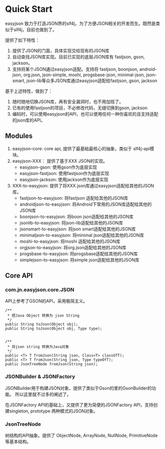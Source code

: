 # Quick Start
easyjson 致力于打造JSON界的slf4j，为了方便JSON相关的开发而生。既然是类似于slf4j，目前也做到了。

提供了如下特性：
1. 提供了JSON的门面，具体实现交给现有的JSON库
2. 自动查找JSON库实现。目前已实现的底层JSON库有 fastjson, gson, jackson。
3. 支持将某个JSON通过easyjson适配。支持将 fastjson, boonjson, android-json, org.json, json-simple, moshi, progsbase-json, minimal-json, json-smart, json-lib等众多JSON库通过easyjson适配给fastjson, gson, jackson

基于上述特性，做到了：
1. 随时随地切换JSON库，再有安全漏洞时，也不用加班了。
2. 已有的使用fastjson的项目，不必修改代码，无缝切换到gson, jackson
3. 编码时，可以使用easyjson的API，也可以使用任何一种你喜欢的且支持适配的json库的API。

## Modules
1. easyjson-core: core api, 提供了最基础最核心的抽象，类似于 slf4j-api模块。
2. easyjson-XXX： 提供了基于XXX JSON的实现。
    + easyjson-gson: 使用gson作为底层实现
    + easyjson-fastjson: 使用fastjson作为底层实现
    + easyjson-jackson: 使用jackson作为底层实现
3. XXX-to-easyjson: 提供了将XXX json库通过easyjson适配给其他的JSON库。
    + fastjson-to-easyjson: 将fastjson 适配给其他的JSON库
    + androidjson-to-easyjson: 将Android下常用的JSON库适配给其他的JSON库
    + boonjson-to-easyjson: 将boon json适配给其他的JSON库
    + jsonlib-to-easyjson: 将json-lib适配给其他的JSON库
    + jsonsmart-to-easyjson: 将json smart适配给其他的JSON库
    + minimaljson-to-easyjson: 将minimal json适配给其他的JSON库
    + moshi-to-easyjson: 将moshi 适配给其他的JSON库
    + orgjson-to-easyjson: 将org.json适配给其他的JSON库
    + progsbase-to-easyjson: 将progsbase适配给其他的JSON库
    + simplejson-to-easyjson: 将simple json适配给其他的JSON库

## Core API

### com.jn.easyjson.core.JSON

API上参考了GSON的API，采用极简主义。

```text
/**
 * 把Java Object 转换为 json String
 */   
public String toJson(Object obj);
public String toJson(Object obj, Type type);


/**
 * 将json string 转换为Java对象
 */
public <T> T fromJson(String json, Class<T> classOfT);
public <T> T fromJson(String json, Type typeOfT);
public JsonTreeNode fromJson(String json);

```
### JSONBuilder & JSONFactory 

JSONBuilder用于构建JSON对象，提供了类似于Gson的里的GsonBuilder的功能。
所以这里就不过多的阐述了。

在JSONFactory API的基础上，又提供了更为简便的JSONFactory API，支持创建singleton, prototype 两种模式的JSON对象。

### JsonTreeNode
树结构的API抽象。提供了 ObjectNode, ArrayNode, NullNode, PrimitiveNode等基本结构。



